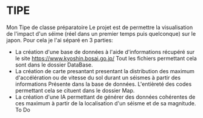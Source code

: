 # TIPE
Mon Tipe de classe préparatoire
Le projet est de permettre la visualisation de l'impact d'un séime (réel dans un premier temps puis quelconque) sur le japon.
Pour cela je l'ai séparé en 3 parties:
- La création d'une base de données à l'aide d'informations récupéré sur le site https://www.kyoshin.bosai.go.jp/
  Tout les fichiers permettant cela sont dans le dossier DataBase.
- La création de carte presantant presentant la distribution des maximum d'accélération ou de vitesse du sol durant un séismes à partir des informations
  Présente dans la base de données.
  L'entièreté des codes permettant cela se cituent dans le dossier Map.
- La création d'une IA permettant de générer des données cohérentes de ces maximum à partir de la localisation d'un séisme et de sa magnitude.
  To Do
